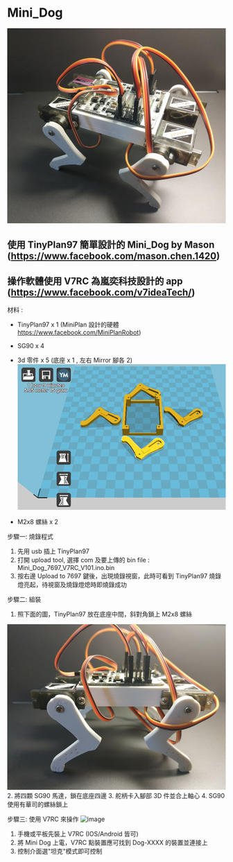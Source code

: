 # Mini_Dog

![image](MiniDog_1.jpg)

## 使用 TinyPlan97 簡單設計的 Mini_Dog by Mason (https://www.facebook.com/mason.chen.1420) 

## 操作軟體使用 V7RC 為嵐奕科技設計的 app  (https://www.facebook.com/v7ideaTech/)

材料 : 
- TinyPlan97 x 1 (MiniPlan 設計的硬體 https://www.facebook.com/MiniPlanRobot)
- SG90 x 4 
- 3d 零件 x 5 (底座 x 1 , 左右 Mirror 腳各 2) 
![image](3d_print_all.png)

- M2x8 螺絲 x 2

步驟一: 燒錄程式
1. 先用 usb 插上 TinyPlan97
2. 打開 upload tool, 選擇 com 及要上傳的 bin file : Mini_Dog_7697_V7RC_V101.ino.bin
3. 按右邊 Upload to 7697 鍵後，出現燒錄視窗，此時可看到 TinyPlan97 燒錄燈亮起，待視窗及燒錄燈熄時即燒錄成功

步驟二: 組裝
1. 照下面的圖，TinyPlan97 放在底座中間，斜對角鎖上 M2x8 螺絲

![image](MiniDog_2.jpg)
2. 將四顆 SG90 馬達，鎖在底座四邊
3. 舵柄卡入腳部 3D 件並合上軸心
4. SG90 使用有華司的螺絲鎖上

步驟三: 使用 V7RC 來操作
![image](V7RC.jpg)
1. 手機或平板先裝上 V7RC (IOS/Android 皆可) 
2. 將 Mini Dog 上電，V7RC 點裝置應可找到 Dog-XXXX 的裝置並連接上
3. 控制介面選"坦克"模式即可控制


